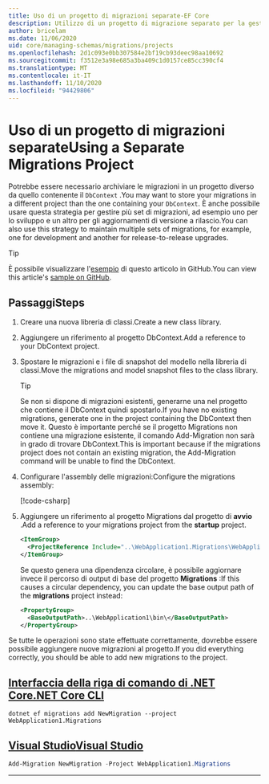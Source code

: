 ```yaml
---
title: Uso di un progetto di migrazioni separate-EF Core
description: Utilizzo di un progetto di migrazione separato per la gestione degli schemi di database con Entity Framework Core
author: bricelam
ms.date: 11/06/2020
uid: core/managing-schemas/migrations/projects
ms.openlocfilehash: 2d1c093e0bb307584e2bf19cb93deec98aa10692
ms.sourcegitcommit: f3512e3a98e685a3ba409c1d0157ce85cc390cf4
ms.translationtype: MT
ms.contentlocale: it-IT
ms.lasthandoff: 11/10/2020
ms.locfileid: "94429806"
---
```

# <a name="using-a-separate-migrations-project"></a><span data-ttu-id="7cb1a-103">Uso di un progetto di migrazioni separate</span><span class="sxs-lookup"><span data-stu-id="7cb1a-103">Using a Separate Migrations Project</span></span>

<span data-ttu-id="7cb1a-104">Potrebbe essere necessario archiviare le migrazioni in un progetto diverso da quello contenente il `DbContext` .</span><span class="sxs-lookup"><span data-stu-id="7cb1a-104">You may want to store your migrations in a different project than the one containing your `DbContext`.</span></span> <span data-ttu-id="7cb1a-105">È anche possibile usare questa strategia per gestire più set di migrazioni, ad esempio uno per lo sviluppo e un altro per gli aggiornamenti di versione a rilascio.</span><span class="sxs-lookup"><span data-stu-id="7cb1a-105">You can also use this strategy to maintain multiple sets of migrations, for example, one for development and another for release-to-release upgrades.</span></span>

> [!TIP]
> <span data-ttu-id="7cb1a-106">È possibile visualizzare l'[esempio](https://github.com/dotnet/EntityFramework.Docs/tree/master/samples/core/Schemas/ThreeProjectMigrations) di questo articolo in GitHub.</span><span class="sxs-lookup"><span data-stu-id="7cb1a-106">You can view this article's [sample on GitHub](https://github.com/dotnet/EntityFramework.Docs/tree/master/samples/core/Schemas/ThreeProjectMigrations).</span></span>

## <a name="steps"></a><span data-ttu-id="7cb1a-107">Passaggi</span><span class="sxs-lookup"><span data-stu-id="7cb1a-107">Steps</span></span>

1. <span data-ttu-id="7cb1a-108">Creare una nuova libreria di classi.</span><span class="sxs-lookup"><span data-stu-id="7cb1a-108">Create a new class library.</span></span>

2. <span data-ttu-id="7cb1a-109">Aggiungere un riferimento al progetto DbContext.</span><span class="sxs-lookup"><span data-stu-id="7cb1a-109">Add a reference to your DbContext project.</span></span>

3. <span data-ttu-id="7cb1a-110">Spostare le migrazioni e i file di snapshot del modello nella libreria di classi.</span><span class="sxs-lookup"><span data-stu-id="7cb1a-110">Move the migrations and model snapshot files to the class library.</span></span>
   > [!TIP]
   > <span data-ttu-id="7cb1a-111">Se non si dispone di migrazioni esistenti, generarne una nel progetto che contiene il DbContext quindi spostarlo.</span><span class="sxs-lookup"><span data-stu-id="7cb1a-111">If you have no existing migrations, generate one in the project containing the DbContext then move it.</span></span>
   > <span data-ttu-id="7cb1a-112">Questo è importante perché se il progetto Migrations non contiene una migrazione esistente, il comando Add-Migration non sarà in grado di trovare DbContext.</span><span class="sxs-lookup"><span data-stu-id="7cb1a-112">This is important because if the migrations project does not contain an existing migration, the Add-Migration command will be unable to find the DbContext.</span></span>

4. <span data-ttu-id="7cb1a-113">Configurare l'assembly delle migrazioni:</span><span class="sxs-lookup"><span data-stu-id="7cb1a-113">Configure the migrations assembly:</span></span>

   [!code-csharp[](../../../../samples/core/Schemas/ThreeProjectMigrations/WebApplication1/Startup.cs#snippet_MigrationsAssembly)]

5. <span data-ttu-id="7cb1a-114">Aggiungere un riferimento al progetto Migrations dal progetto di **avvio** .</span><span class="sxs-lookup"><span data-stu-id="7cb1a-114">Add a reference to your migrations project from the **startup** project.</span></span>

   ```xml
   <ItemGroup>
     <ProjectReference Include="..\WebApplication1.Migrations\WebApplication1.Migrations.csproj">
   </ItemGroup>
   ```

   <span data-ttu-id="7cb1a-115">Se questo genera una dipendenza circolare, è possibile aggiornare invece il percorso di output di base del progetto **Migrations** :</span><span class="sxs-lookup"><span data-stu-id="7cb1a-115">If this causes a circular dependency, you can update the base output path of the **migrations** project instead:</span></span>

   ```xml
   <PropertyGroup>
     <BaseOutputPath>..\WebApplication1\bin\</BaseOutputPath>
   </PropertyGroup>
   ```

<span data-ttu-id="7cb1a-116">Se tutte le operazioni sono state effettuate correttamente, dovrebbe essere possibile aggiungere nuove migrazioni al progetto.</span><span class="sxs-lookup"><span data-stu-id="7cb1a-116">If you did everything correctly, you should be able to add new migrations to the project.</span></span>

## <a name="net-core-cli"></a>[<span data-ttu-id="7cb1a-117">Interfaccia della riga di comando di .NET Core</span><span class="sxs-lookup"><span data-stu-id="7cb1a-117">.NET Core CLI</span></span>](#tab/dotnet-core-cli)

```dotnetcli
dotnet ef migrations add NewMigration --project WebApplication1.Migrations
```

## <a name="visual-studio"></a>[<span data-ttu-id="7cb1a-118">Visual Studio</span><span class="sxs-lookup"><span data-stu-id="7cb1a-118">Visual Studio</span></span>](#tab/vs)

```powershell
Add-Migration NewMigration -Project WebApplication1.Migrations
```

***
